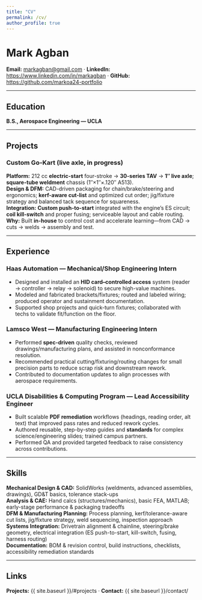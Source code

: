 ```yaml
---
title: "CV"
permalink: /cv/
author_profile: true
---
```


# Mark Agban
**Email:** markagban@gmail.com · **LinkedIn:** https://www.linkedin.com/in/markagban · **GitHub:** https://github.com/markoa24-portfolio

---

## Education
**B.S., Aerospace Engineering — UCLA**

---

## Projects

### Custom Go-Kart (live axle, in progress)
**Platform:** 212 cc **electric-start** four-stroke → **30-series TAV** → **1″ live axle**; **square-tube weldment** chassis (1″×1″×.120″ A513).  
**Design & DFM:** CAD-driven packaging for chain/brake/steering and ergonomics; **kerf-aware cut-list** and optimized cut order; jig/fixture strategy and balanced tack sequence for squareness.  
**Integration:** **Custom push-to-start** integrated with the engine’s ES circuit; **coil kill-switch** and proper fusing; serviceable layout and cable routing.  
**Why:** Built **in-house** to control cost and accelerate learning—from CAD → cuts → welds → assembly and test.

---

## Experience

### Haas Automation — Mechanical/Shop Engineering Intern
- Designed and installed an **HID card–controlled access** system (reader → controller → relay → solenoid) to secure high-value machines.  
- Modeled and fabricated brackets/fixtures; routed and labeled wiring; produced operator and sustainment documentation.  
- Supported shop projects and quick-turn fixtures; collaborated with techs to validate fit/function on the floor.

### Lamsco West — Manufacturing Engineering Intern
- Performed **spec-driven** quality checks, reviewed drawings/manufacturing plans, and assisted in nonconformance resolution.  
- Recommended practical cutting/fixturing/routing changes for small precision parts to reduce scrap risk and downstream rework.  
- Contributed to documentation updates to align processes with aerospace requirements.

### UCLA Disabilities & Computing Program — Lead Accessibility Engineer
- Built scalable **PDF remediation** workflows (headings, reading order, alt text) that improved pass rates and reduced rework cycles.  
- Authored reusable, step-by-step guides and **standards** for complex science/engineering slides; trained campus partners.  
- Performed QA and provided targeted feedback to raise consistency across contributions.

---

## Skills
**Mechanical Design & CAD:** SolidWorks (weldments, advanced assemblies, drawings), GD&T basics, tolerance stack-ups  
**Analysis & CAE:** Hand calcs (structures/mechanics), basic FEA, MATLAB; early-stage performance & packaging tradeoffs  
**DFM & Manufacturing Planning:** Process planning, kerf/tolerance-aware cut lists, jig/fixture strategy, weld sequencing, inspection approach  
**Systems Integration:** Drivetrain alignment & chainline, steering/brake geometry, electrical integration (ES push-to-start, kill-switch, fusing, harness routing)  
**Documentation:** BOM & revision control, build instructions, checklists, accessibility remediation standards

---

## Links
**Projects:** {{ site.baseurl }}/#projects · **Contact:** {{ site.baseurl }}/contact/
